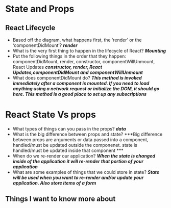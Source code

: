 # State and Props

## React Lifecycle
- Based off the diagram, what happens first, the ‘render’ or the ‘componentDidMount’?
***render***
- What is the very first thing to happen in the lifecycle of React?
***Mounting***
- Put the following things in the order that they happen: componentDidMount, render, constructor, componentWillUnmount, React Updates
***constructor, render, React Updates,componentDidMount and componentWillUnmount***
- What does componentDidMount do?
***This method is invoked immediately after a component is mounted. If you need to load anything using a network request or initialize the DOM, it should go here. This method is a good place to set up any subscriptions***

# React State Vs props


- What types of things can you pass in the props?
***data***
- What is the big difference between props and state?
***Big difference between props are arguments or data passed into a component, handled/must be updated outside the componenet. state is handled/must be updated inside that component ***
- When do we re-render our application?
***When the state is changed inside of the application it will re-render that portion of your application***
- What are some examples of things that we could store in state?
***State will be used when you want to re-render and/or update your application. Also store items of a form***



## Things I want to know more about